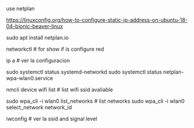 use netplan

https://linuxconfig.org/how-to-configure-static-ip-address-on-ubuntu-18-04-bionic-beaver-linux

sudo apt install netplan.io

networkctl # for show if is configure red

ip a # ver la configuracion

sudo systemctl status systemd-networkd
sudo systemctl status netplan-wpa-wlan0.service

nmcli device wifi list # list wifi ssid avaliable

sudo wpa_cli -i wlan0 list_networks # list networks
sudo wpa_cli -i wlan0 select_network network_id

iwconfig # ver la ssid and signal level
